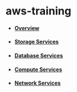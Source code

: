 # aws-training
- #### [Overview](https://github.com/CharlesRajendran/aws-training/blob/master/aws-overview.md)
- #### [Storage Services](https://github.com/CharlesRajendran/aws-training/blob/master/storage-services.md)
- #### [Database Services](https://github.com/CharlesRajendran/aws-training/blob/master/database-services.md)
- #### [Compute Services](https://github.com/CharlesRajendran/aws-training/blob/master/compute-services.md)
- #### [Network Services](https://github.com/CharlesRajendran/aws-training/blob/master/networking-services.md)
